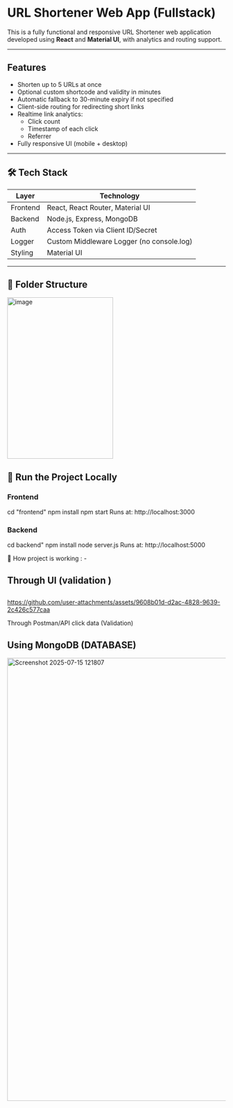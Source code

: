 
# URL Shortener Web App (Fullstack)

This is a fully functional and responsive URL Shortener web application developed using **React** and **Material UI**, with analytics and routing support.

---

##  Features

- Shorten up to 5 URLs at once
- Optional custom shortcode and validity in minutes
- Automatic fallback to 30-minute expiry if not specified
- Client-side routing for redirecting short links
- Realtime link analytics:
  - Click count
  - Timestamp of each click
  - Referrer
- Fully responsive UI (mobile + desktop)

---

## 🛠️ Tech Stack

| Layer     | Technology                         |
|-----------|-------------------------------------|
| Frontend  | React, React Router, Material UI    |
| Backend   | Node.js, Express, MongoDB           |
| Auth      | Access Token via Client ID/Secret   |
| Logger    | Custom Middleware Logger (no console.log) |
| Styling   | Material UI            |

---

## 📂 Folder Structure
<img width="244" height="372" alt="image" src="https://github.com/user-attachments/assets/8f059daf-732c-45a4-81d7-fa7bc8ad3408" />


## 🚀 Run the Project Locally

### Frontend
cd "frontend"
npm install
npm start
Runs at: http://localhost:3000

### Backend
cd backend"
npm install
node server.js
Runs at: http://localhost:5000

📸 How project is working : - 

## Through UI (validation )

## 

https://github.com/user-attachments/assets/9608b01d-d2ac-4828-9639-2c426c577caa

Through Postman/API click data (Validation)

## Using MongoDB (DATABASE)
<img width="1919" height="1021" alt="Screenshot 2025-07-15 121807" src="https://github.com/user-attachments/assets/7ea3aa78-7c13-4ef1-9b2a-b8a2c3a11f04" />

